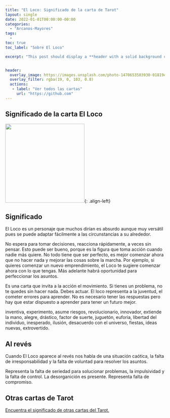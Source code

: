 ```yaml
---
title: "El Loco: Significado de la carta de Tarot"
layout: single
date: 2022-01-01T00:00:00-00:00
categories:
  - "Arcanos-Mayores"
tags:
  -
toc: true
toc_label: "Sobre El Loco"

excerpt: "This post should display a **header with a solid background color**, if the theme supports it."


header:
  overlay_image: https://images.unsplash.com/photo-1470653503930-01819ee7ec83?ixlib=rb-1.2.1&ixid=MnwxMjA3fDB8MHxwaG90by1wYWdlfHx8fGVufDB8fHx8&auto=format&fit=crop&w=870&q=80
  overlay_filter: rgba(19, 0, 103, 0.8)
  actions:
   - label: "Ver todos las cartas"
     url: "https://github.com"
---
```


## Significado de la carta El Loco

<img src="https://algzb.github.io/tarot/img/deck/m00.jpg" width="250">{: .align-left}


## Significado

El Loco es un personaje que muchos dirían es absurdo aunque muy versátil pues se puede adaptar fácilmente a las circunstancias a su alrededor.

No espera para tomar decisiones, reacciona rápidamente, a veces sin pensar. Esto puede ser bueno, porque es la figura que toma acción cuando nadie más quiere. No todo tiene que ser perfecto, es mejor comenzar ahora que no hacer nada y mejorar las cosas sobre la marcha. Por ejemplo, si quieres comenzar un nuevo emprendimiento, el Loco te sugiere comenzar ahora con lo que tengas. Más adelante habrá oportunidad para perfeccionar los asuntos.

Es una carta que invita a la acción el movimiento. Si tienes un problema, no te quedes sin hacer nada. Debes actuar.
El loco representa a la juventud, el cometer errores para aprender. No es necesario tener las respuestas pero hay que estar dispuesto a aprender para tener un futuro mejor.


inventiva, experimento, asume riesgos, revolucionario, innovador, extiende la mano, alegre,
drástico, factor de suerte, juguetón, euforia, libertad del individuo, inesperado, ilusión, desacuerdo con el universo, fiestas, ideas nuevas, extrovertido.

## Al revés

Cuando El Loco aparece al revés nos habla de una situación caótica, la falta de irresponsabilidad y la falta de voluntad para resolver los asuntos.

Representa la falta de seriedad para solucionar problemas, la impulsividad y la falta de control. La desorganición es presente. Representa falta de compromiso.

## Otras cartas de Tarot

[Encuentra el significado de otras cartas del Tarot.](/significado-cartas-del-tarot)

